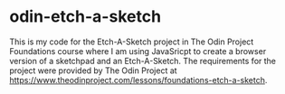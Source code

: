 # odin-etch-a-sketch
This is my code for the Etch-A-Sketch project in The Odin Project Foundations course where I am using JavaSricpt to create a browser version of a sketchpad and an Etch-A-Sketch. The requirements for the project were provided by The Odin Project at https://www.theodinproject.com/lessons/foundations-etch-a-sketch.